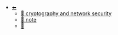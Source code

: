 * [⬅︎](/)
  * [📁 cryptography and network security](/wiki/[B]Cryptography/cryptography%20and%20network%20security/)
  * [📁 note](/wiki/[B]Cryptography/note/)
  * [📄 ](/wiki/[B]Cryptography/[01])
